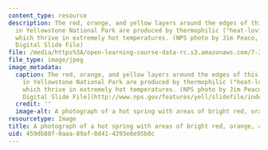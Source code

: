 ```yaml
---
content_type: resource
description: The red, orange, and yellow layers around the edges of this hot spring
  in Yellowstone National Park are produced by thermophilic ("heat-loving") bacteria,
  which thrive in extremely hot temperatures. (NPS photo by Jim Peaco, on Yellowstone
  Digital Slide File)
file: /media/https%3A/open-learning-course-data-rc.s3.amazonaws.com/7-345-survival-in-extreme-conditions-the-bacterial-stress-response-fall-2010/459db88f0aaa89af8d414293e6e95b0c_7-345f10.jpg
file_type: image/jpeg
image_metadata:
  caption: The red, orange, and yellow layers around the edges of this hot spring
    in Yellowstone National Park are produced by thermophilic ("heat-loving") bacteria,
    which thrive in extremely hot temperatures. (NPS photo by Jim Peaco, on [Yellowstone
    Digital Slide File](http://www.nps.gov/features/yell/slidefile/index.htm))
  credit: ''
  image-alt: A photograph of a hot spring with areas of bright red, orange, and yellow.
resourcetype: Image
title: A photograph of a hot spring with areas of bright red, orange, and yellow
uid: 459db88f-0aaa-89af-8d41-4293e6e95b0c
---
```


